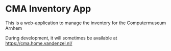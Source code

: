# CMA Inventory App

This is a web-application to manage the inventory for the Computermuseum Arnhem

During development, it will sometimes be available at https://cma.home.vandenzel.nl/


